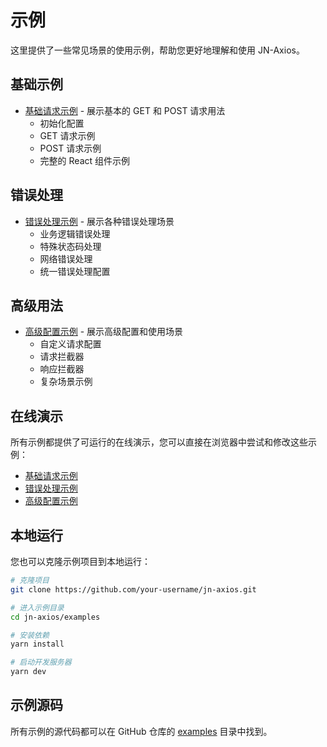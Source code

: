 # 示例

这里提供了一些常见场景的使用示例，帮助您更好地理解和使用 JN-Axios。

## 基础示例

- [基础请求示例](./basic.md) - 展示基本的 GET 和 POST 请求用法
  - 初始化配置
  - GET 请求示例
  - POST 请求示例
  - 完整的 React 组件示例

## 错误处理

- [错误处理示例](./error-handling.md) - 展示各种错误处理场景
  - 业务逻辑错误处理
  - 特殊状态码处理
  - 网络错误处理
  - 统一错误处理配置

## 高级用法

- [高级配置示例](./advanced.md) - 展示高级配置和使用场景
  - 自定义请求配置
  - 请求拦截器
  - 响应拦截器
  - 复杂场景示例

## 在线演示

所有示例都提供了可运行的在线演示，您可以直接在浏览器中尝试和修改这些示例：

- [基础请求示例](https://codesandbox.io/s/jn-axios-basic-get-request-8q6j2)
- [错误处理示例](https://codesandbox.io/s/jn-axios-error-handling-8q6j2)
- [高级配置示例](https://codesandbox.io/s/jn-axios-advanced-config-8q6j2)

## 本地运行

您也可以克隆示例项目到本地运行：

```bash
# 克隆项目
git clone https://github.com/your-username/jn-axios.git

# 进入示例目录
cd jn-axios/examples

# 安装依赖
yarn install

# 启动开发服务器
yarn dev
```

## 示例源码

所有示例的源代码都可以在 GitHub 仓库的 [examples](https://github.com/your-username/jn-axios/tree/main/examples) 目录中找到。
